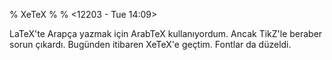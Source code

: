 % XeTeX
% 
% <12203 - Tue 14:09>

LaTeX'te Arapça yazmak için ArabTeX kullanıyordum. Ancak TikZ'le
beraber sorun çıkardı. Bugünden itibaren XeTeX'e geçtim. Fontlar da
düzeldi. 
